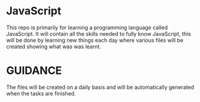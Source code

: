 # JavaScript
This repo is primarily for learning a programming language called JavaScript. It will contain all the skills needed to fully know JavaScript, this will be done by learning new things each day where various files will be created showing what was was learnt.

# GUIDANCE
The files will be created on a daily basis and will be automatically generated when the tasks are finished.